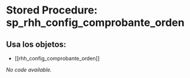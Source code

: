 # Stored Procedure: sp_rhh_config_comprobante_orden

## Usa los objetos:
- [[rhh_config_comprobante_orden]]

*No code available.*
